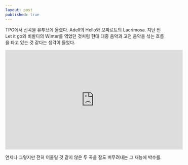 ```yaml
---
layout: post
published: true
---
```


TPG에서 신곡을 유투브에 올렸다. Adell의 Hello와 모짜르트의 Lacrimosa. 지난 번 Let it go와 비발디의 Winter를 엮었던 것처럼 현대 대중 음악과 고전 음악을 섞는 흐름을 타고 있는 것 같다는 생각이 들었다.

<iframe width="560" height="315" src="https://www.youtube.com/embed/WZjFMj7OHTw" frameborder="0" allowfullscreen></iframe>

언제나 그렇지만 전혀 어울릴 것 같지 않은 두 곡을 잘도 버무려내는 그 재능에 박수를.
